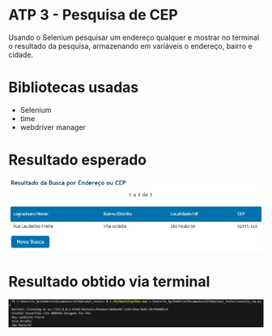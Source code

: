 # ATP 3 - Pesquisa de CEP

Usando o Selenium pesquisar um endereço qualquer e
mostrar no terminal o resultado da pesquisa, armazenando
em variáveis o endereço, bairro e cidade.

# Bibliotecas usadas
 * Selenium
 * time
 * webdriver manager

# Resultado esperado
![Pesquisa_site_correio](resultado_pesquisa.PNG)

# Resultado obtido via terminal
![resultado_terminal](resultado_terminal.PNG)
